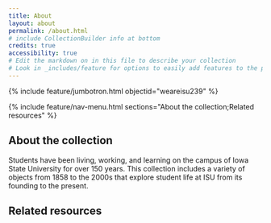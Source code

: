 ```yaml
---
title: About
layout: about
permalink: /about.html
# include CollectionBuilder info at bottom
credits: true
accessibility: true
# Edit the markdown on in this file to describe your collection
# Look in _includes/feature for options to easily add features to the page
---
```


{% include feature/jumbotron.html objectid="weareisu239" %} 

{% include feature/nav-menu.html sections="About the collection;Related resources" %}

## About the collection

Students have been living, working, and learning on the campus of Iowa State University for over 150 years. This collection includes a variety of objects from 1858 to the 2000s that explore student life at ISU from its founding to the present.


## Related resources

